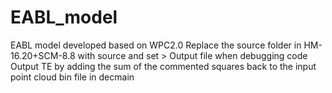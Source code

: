 # EABL_model
EABL model developed based on WPC2.0
Replace the source folder in HM-16.20+SCM-8.8 with source and set > Output file when debugging code
Output TE by adding the sum of the commented squares back to the input point cloud bin file in decmain
